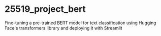 # 25519_project_bert
Fine-tuning a pre-trained BERT model for text classification using Hugging Face's transformers library and deploying it with Streamlit
